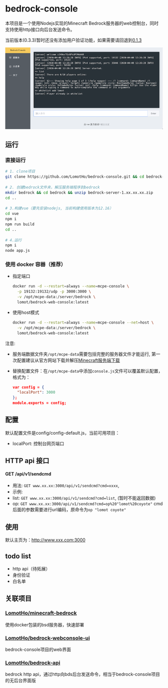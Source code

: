 [Minecraft服务端下载]:https://minecraft.net/en-us/download/server/bedrock/

# bedrock-console
本项目是一个使用Nodejs实现的Minecraft Bedrock服务器的web控制台，同时支持使用http接口向后台发送命令。

当前版本(0.3.3)暂时还没有添加用户验证功能，如果需要请回退到[0.1.3](https://github.com/LomotHo/bedrock-console/tree/0.1.3)

![screenshot](https://raw.githubusercontent.com/LomotHo/bedrock-console/master/screenshot/bedrock-console-ui.png)
## 运行

### 直接运行
```sh
# 1. clone项目
git clone https://github.com/LomotHo/bedrock-console.git && cd bedrock-console

# 2. 创建bedrock文件夹，解压服务端程序到bedrock
mkdir bedrock && cd bedrock && unzip bedrock-server-1.xx.xx.xx.zip
cd ..

# 3.构建vue（要先安装nodejs, 当前构建使用版本为12.16）
cd vue
npm i
npm run build
cd ..

# 4.运行
npm i
node app.js
```

### 使用 docker 容器（推荐）

 - 指定端口
    ```sh
    docker run -d --restart=always --name=mcpe-console \
      -p 19132:19132/udp -p 3000:3000 \
      -v /opt/mcpe-data:/server/bedrock \
      lomot/bedrock-web-console:latest
    ```

 - 使用host模式
    ```sh
    docker run -d --restart=always --name=mcpe-console --net=host \
      -v /opt/mcpe-data:/server/bedrock \
      lomot/bedrock-web-console:latest
    ```

注意: 
 - 服务端数据文件夹```/opt/mcpe-data```需要包括完整的服务器文件才能运行, 第一次配置建议从官方网站下载并解压[Minecraft服务端下载]
 - 替换配置文件：在```/opt/mcpe-data```中添加```console.js```文件可以覆盖默认配置，格式为：

    ```json
    var config = {
      "localPort": 3000
    };
    module.exports = config;
    ```

## 配置
默认配置文件是config/config-default.js，当前可用项目：
 - localPort: 控制台网页端口


## HTTP api 接口
#### GET /api/v1/sendcmd
 - 用法: ```GET www.xx.xx:3000/api/v1/sendcmd?cmd=xxxx```, 
 - 示例: 
  - list: ```GET www.xx.xx:3000/api/v1/sendcmd?cmd=list```, (暂时不能返回数据)
  - op: ```GET www.xx.xx:3000/api/v1/sendcmd?cmd=op%20"lomot%20coyote"``` cmd后面的参数需要进行url编码，原命令为```op "lomot coyote"```

## 使用

默认主页为：http://www.xxx.com:3000

## todo list
 - http api（待拓展）
 - 身份验证
 - 白名单

## 关联项目
### [LomotHo/minecraft-bedrock](https://github.com/LomotHo/minecraft-bedrock)
使用docker包装的bsd服务器，快速部署

### [LomotHo/bedrock-webconsole-ui](https://github.com/LomotHo/bedrock-webconsole-ui)
bedrock-console项目的web界面

### [LomotHo/bedrock-api](https://github.com/LomotHo/bedrock-api)
bedrock http api，通过http向bds后台发送命令，相当于bedrock-console项目的无后台界面版

